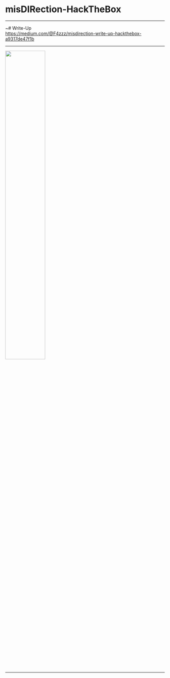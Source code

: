 # misDIRection-HackTheBox

---

~# Write-Up <br>
   https://medium.com/@F4zzz/misdirection-write-up-hackthebox-a9317de47f1b 

---

<img src="https://github.com/RonaldLSB/misDIRection-HackTheBox/blob/main/poc.png" width="50%" height="50%">

---
